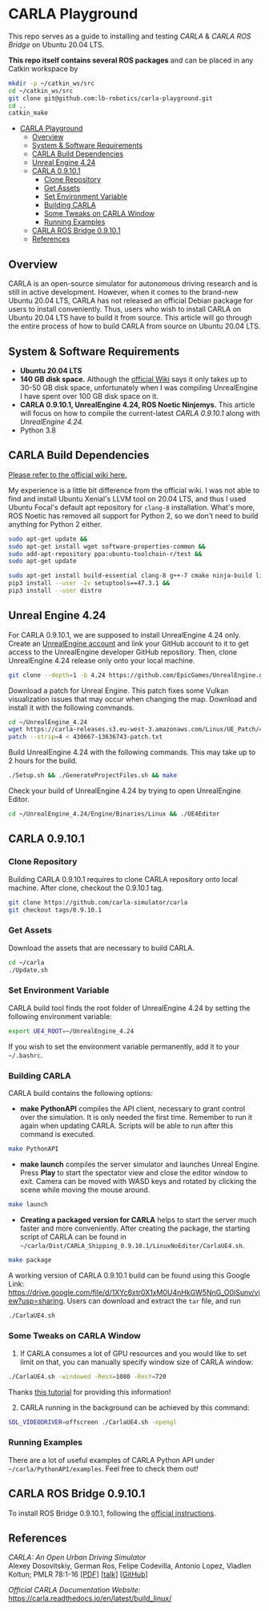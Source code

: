 # CARLA Playground
This repo serves as a guide to installing and testing *CARLA* & *CARLA ROS Bridge* on Ubuntu 20.04 LTS. 

**This repo itself contains several ROS packages** and can be placed in any Catkin workspace by
```bash
mkdir -p ~/catkin_ws/src
cd ~/catkin_ws/src
git clone git@github.com:lb-robotics/carla-playground.git
cd ..
catkin_make
```

- [CARLA Playground](#carla-playground)
  - [Overview](#overview)
  - [System & Software Requirements](#system--software-requirements)
  - [CARLA Build Dependencies](#carla-build-dependencies)
  - [Unreal Engine 4.24](#unreal-engine-424)
  - [CARLA 0.9.10.1](#carla-09101)
    - [Clone Repository](#clone-repository)
    - [Get Assets](#get-assets)
    - [Set Environment Variable](#set-environment-variable)
    - [Building CARLA](#building-carla)
    - [Some Tweaks on CARLA Window](#some-tweaks-on-carla-window)
    - [Running Examples](#running-examples)
  - [CARLA ROS Bridge 0.9.10.1](#carla-ros-bridge-09101)
  - [References](#references)

## Overview
CARLA is an open-source simulator for autonomous driving research and is still in active development. However, when it comes to the brand-new Ubuntu 20.04 LTS, CARLA has not released an official Debian package for users to install conveniently. Thus, users who wish to install CARLA on Ubuntu 20.04 LTS have to build it from source. This article will go through the entire process of how to build CARLA from source on Ubuntu 20.04 LTS.

## System & Software Requirements
- **Ubuntu 20.04 LTS**
- **140 GB disk space.** Although the [official Wiki](https://carla.readthedocs.io/en/latest/build_linux/#linux-build-command-summary) says it only takes up to 30-50 GB disk space, unfortunately when I was compiling UnrealEngine I have spent over 100 GB disk space on it.
- **CARLA 0.9.10.1, UnrealEngine 4.24, ROS Noetic Ninjemys.** This article will focus on how to compile the current-latest *CARLA 0.9.10.1* along with *UnrealEngine 4.24.*
- Python 3.8

## CARLA Build Dependencies
[Please refer to the official wiki here.](https://carla.readthedocs.io/en/latest/build_linux/#dependencies)

My experience is a little bit difference from the official wiki. I was not able to find and install Ubuntu Xenial's LLVM tool on 20.04 LTS, and thus I used Ubuntu Focal's default apt repository for `clang-8` installation. What's more, ROS Noetic has removed all support for Python 2, so we don't need to build anything for Python 2 either.

```bash
sudo apt-get update &&
sudo apt-get install wget software-properties-common &&
sudo add-apt-repository ppa:ubuntu-toolchain-r/test &&
sudo apt-get update
```

```bash
sudo apt-get install build-essential clang-8 g++-7 cmake ninja-build libvulkan1 python3-dev python3-pip libpng-dev libtiff5-dev libjpeg-dev tzdata sed curl unzip autoconf libtool rsync libxml2-dev &&
pip3 install --user -Iv setuptools==47.3.1 &&
pip3 install --user distro
```

## Unreal Engine 4.24
For CARLA 0.9.10.1, we are supposed to install UnrealEngine 4.24 only. Create an [UnrealEngine account](https://www.unrealengine.com/en-US/feed) and link your GitHub account to it to get access to the UnrealEngine developer GitHub repository. Then, clone UnrealEngine 4.24 release only onto your local machine. 
```bash
git clone --depth=1 -b 4.24 https://github.com/EpicGames/UnrealEngine.git ~/UnrealEngine_4.24
```

Download a patch for Unreal Engine. This patch fixes some Vulkan visualization issues that may occur when changing the map. Download and install it with the following commands.
```bash
cd ~/UnrealEngine_4.24
wget https://carla-releases.s3.eu-west-3.amazonaws.com/Linux/UE_Patch/430667-13636743-patch.txt 430667-13636743-patch.txt
patch --strip=4 < 430667-13636743-patch.txt
```

Build UnrealEngine 4.24 with the following commands. This may take up to 2 hours for the build.
```bash
./Setup.sh && ./GenerateProjectFiles.sh && make
```

Check your build of UnrealEngine 4.24 by trying to open UnrealEngine Editor.
```bash
cd ~/UnrealEngine_4.24/Engine/Binaries/Linux && ./UE4Editor
```

## CARLA 0.9.10.1
### Clone Repository
Building CARLA 0.9.10.1 requires to clone CARLA repository onto local machine. After clone, checkout the 0.9.10.1 tag.
```bash
git clone https://github.com/carla-simulator/carla
git checkout tags/0.9.10.1
```

### Get Assets
Download the assets that are necessary to build CARLA. 
```bash
cd ~/carla
./Update.sh
```

### Set Environment Variable
CARLA build tool finds the root folder of UnrealEngine 4.24 by setting the following environment variable:
```bash
export UE4_ROOT=~/UnrealEngine_4.24
```

If you wish to set the environment variable permanently, add it to your `~/.bashrc`.

### Building CARLA
CARLA build contains the following options:

- **make PythonAPI** compiles the API client, necessary to grant control over the simulation. It is only needed the first time. Remember to run it again when updating CARLA. Scripts will be able to run after this command is executed.
```bash
make PythonAPI
```

- **make launch** compiles the server simulator and launches Unreal Engine. Press **Play** to start the spectator view and close the editor window to exit. Camera can be moved with WASD keys and rotated by clicking the scene while moving the mouse around.
```bash
make launch
```

- **Creating a packaged version for CARLA** helps to start the server much faster and more conveniently. After creating the package, the starting script of CARLA can be found in `~/carla/Dist/CARLA_Shipping_0.9.10.1/LinuxNoEditor/CarlaUE4.sh`.
```bash
make package
```

A working version of CARLA 0.9.10.1 build can be found using this Google Link: https://drive.google.com/file/d/1XYc6xtr0X1xM0U4nHkGW5NnG_O0iSunv/view?usp=sharing. Users can download and extract the `tar` file, and run 
```bash
./CarlaUE4.sh
```

### Some Tweaks on CARLA Window
1. If CARLA consumes a lot of GPU resources and you would like to set limit on that, you can manually specify window size of CARLA window:
```bash
./CarlaUE4.sh -windowed -ResX=1080 -ResY=720
```
Thanks [this tutorial](https://silvamfpedro.github.io/thesis-blog/manual.html) for providing this information!

2. CARLA running in the background can be achieved by this command:
```bash
SDL_VIDEODRIVER=offscreen ./CarlaUE4.sh -opengl
```

### Running Examples
There are a lot of useful examples of CARLA Python API under `~/carla/PythonAPI/examples`. Feel free to check them out!

## CARLA ROS Bridge 0.9.10.1
To install ROS Bridge 0.9.10.1, following the [official instructions](https://carla.readthedocs.io/en/latest/ros_installation/#b-using-source-repository).



## References
_CARLA: An Open Urban Driving Simulator_<br>Alexey Dosovitskiy, German Ros,
Felipe Codevilla, Antonio Lopez, Vladlen Koltun; PMLR 78:1-16
[[PDF](http://proceedings.mlr.press/v78/dosovitskiy17a/dosovitskiy17a.pdf)]
[[talk](https://www.youtube.com/watch?v=xfyK03MEZ9Q&feature=youtu.be&t=2h44m30s)]
[[GitHub](https://github.com/carla-simulator/carla)]

*Official CARLA Documentation Website:* https://carla.readthedocs.io/en/latest/build_linux/

